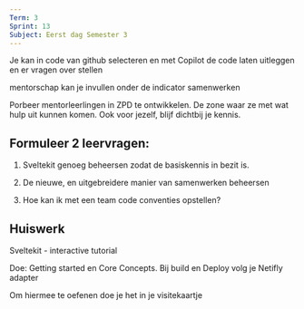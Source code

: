 ```yaml
---
Term: 3
Sprint: 13 
Subject: Eerst dag Semester 3
---
```


Je kan in code van github selecteren en met Copilot de code laten uitleggen en er vragen over stellen


mentorschap kan je invullen onder de indicator samenwerken

Porbeer mentorleerlingen in ZPD te ontwikkelen. De zone waar ze met wat hulp uit kunnen komen. Ook voor jezelf, blijf dichtbij je kennis.


## Formuleer 2 leervragen:

1. Sveltekit genoeg beheersen zodat de basiskennis in bezit is.

2. De nieuwe, en uitgebreidere manier van samenwerken beheersen

3. Hoe kan ik met een team code conventies opstellen?

## Huiswerk

Sveltekit -  interactive tutorial

Doe:
Getting started en Core Concepts. Bij build en Deploy volg je Netifly adapter

Om hiermee te oefenen doe je het in je visitekaartje

